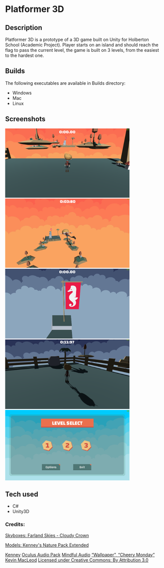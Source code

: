 # Platformer 3D 

## Description
Platformer 3D is a prototype of a 3D game built on Unity for Holberton School (Academic Project). Player starts on an island and should reach the flag to pass the current level, the game is built on 3 levels, from the easiest to the hardest one. 

## Builds
The following executables are available in Builds directory:

- Windows
- Mac
- Linux

## Screenshots
<p align="left">
  <img src="https://github.com/taiebchaabini/holbertonschool-unity/blob/master/0x08-unity-audio/Assets/Images/platformer_2.png?raw=true" width="400" height="auto" title="Example">
  <img src="https://github.com/taiebchaabini/holbertonschool-unity/blob/master/0x08-unity-audio/Assets/Images/platformer_3.png?raw=true" width="400" height="auto" title="Example">
  <img src="https://github.com/taiebchaabini/holbertonschool-unity/blob/master/0x08-unity-audio/Assets/Images/platformer_4.png?raw=true" width="400" height="auto" title="Example">
  <img src="https://github.com/taiebchaabini/holbertonschool-unity/blob/master/0x08-unity-audio/Assets/Images/platformer_5.png?raw=true" width="400" height="auto" title="Example">
  <img src="https://github.com/taiebchaabini/holbertonschool-unity/blob/master/0x08-unity-audio/Assets/Images/platformer_1.png?raw=true" width="400" height="auto" title="Example">
</p>

## Tech used
- C#
- Unity3D


### Credits: 

[Skyboxes: Farland Skies - Cloudy Crown](https://assetstore.unity.com/packages/2d/textures-materials/sky/farland-skies-cloudy-crown-60004)

[Models: Kenney's Nature Pack Extended](https://www.kenney.nl/assets/nature-pack-extended) 

[Kenney](https://kenney.nl)
[Oculus Audio Pack](https://developer.oculus.com/downloads/package/oculus-audio-pack-1)
[Mindful Audio](https://mindful-audio.com)
[“Wallpaper”, “Cheery Monday” Kevin MacLeod](incompetech.com)
[Licensed under Creative Commons: By Attribution 3.0](http://creativecommons.org/licenses/by/3.0)
